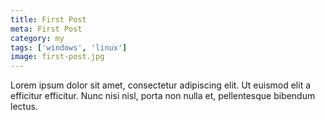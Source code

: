 ```yaml
---
title: First Post
meta: First Post
category: my
tags: ['windows', 'linux']
image: first-post.jpg
---
```


Lorem ipsum dolor sit amet, consectetur adipiscing elit. Ut euismod elit a efficitur efficitur. Nunc nisi nisl, porta non nulla et, pellentesque bibendum lectus.